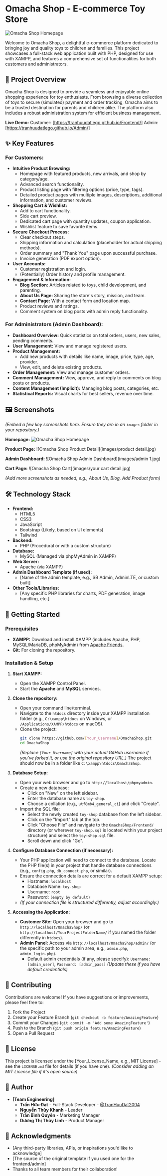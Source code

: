 # Omacha Shop - E-commerce Toy Store

![Omacha Shop Homepage](images/Home1.jpg) <!-- MAKE SURE THIS IMAGE EXISTS OR REPLACE IT -->

Welcome to Omacha Shop, a delightful e-commerce platform dedicated to bringing joy and quality toys to children and families. This project showcases a full-stack web application built with PHP, designed for use with XAMPP, and features a comprehensive set of functionalities for both customers and administrators.

## 🌟 Project Overview

Omacha Shop is designed to provide a seamless and enjoyable online shopping experience for toy enthusiasts. From browsing a diverse collection of toys to secure (simulated) payment and order tracking, Omacha aims to be a trusted destination for parents and children alike. The platform also includes a robust administration system for efficient business management.

**Live Demo:** 
Customer: [https://tranhuudatlego.github.io/Frontend/] 
Admin: [https://tranhuudatlego.github.io/Admin/]
## ✨ Key Features

### For Customers:
*   **Intuitive Product Browsing:**
    *   Homepage with featured products, new arrivals, and shop by category/age.
    *   Advanced search functionality.
    *   Product listing page with filtering options (price, type, tags).
    *   Detailed product pages with multiple images, descriptions, additional information, and customer reviews.
*   **Shopping Cart & Wishlist:**
    *   Add to cart functionality.
    *   Side cart preview.
    *   Dedicated cart page with quantity updates, coupon application.
    *   Wishlist feature to save favorite items.
*   **Secure Checkout Process:**
    *   Clear checkout steps.
    *   Shipping information and calculation (placeholder for actual shipping methods).
    *   Order summary and "Thank You" page upon successful purchase.
    *   Invoice generation (PDF export option).
*   **User Accounts:**
    *   Customer registration and login.
    *   (Potentially) Order history and profile management.
*   **Engagement & Information:**
    *   **Blog Section:** Articles related to toys, child development, and parenting.
    *   **About Us Page:** Sharing the store's story, mission, and team.
    *   **Contact Page:** With a contact form and location map.
    *   Product reviews and ratings.
    *   Comment system on blog posts with admin reply functionality.

### For Administrators (Admin Dashboard):
*   **Dashboard Overview:** Quick statistics on total orders, users, new sales, pending comments.
*   **User Management:** View and manage registered users.
*   **Product Management:**
    *   Add new products with details like name, image, price, type, age, provider.
    *   View, edit, and delete existing products.
*   **Order Management:** View and manage customer orders.
*   **Comment Management:** View, approve, and reply to comments on blog posts or products.
*   **Content Management (Implicit):** Managing blog posts, categories, etc.
*   **Statistical Reports:** Visual charts for best sellers, revenue over time.

## 🖼️ Screenshots

*(Embed a few key screenshots here. Ensure they are in an `images` folder in your repository.)*

**Homepage:**
![Omacha Shop Homepage](images/Home1.jpg)

**Product Page:**
![Omacha Shop Product Detail](images/product detail.jpg)

**Admin Dashboard:**
![Omacha Shop Admin Dashboard](images/admin 1.jpg)

**Cart Page:**
![Omacha Shop Cart](images/your cart detail.jpg)

*(Add more screenshots as needed, e.g., About Us, Blog, Add Product form)*

## 🛠️ Technology Stack

*   **Frontend:**
    *   HTML5
    *   CSS3
    *   JavaScript
    *   Bootstrap (Likely, based on UI elements)
    *   Tailwind 
*   **Backend:**
    *   PHP (Procedural or with a custom structure)
*   **Database:**
    *   MySQL (Managed via phpMyAdmin in XAMPP)
*   **Web Server:**
    *   Apache (via XAMPP)
*   **Admin Dashboard Template (if used):**
    *   [Name of the admin template, e.g., SB Admin, AdminLTE, or custom built]
*   **Other Tools/Libraries:**
    *   [Any specific PHP libraries for charts, PDF generation, image handling, etc.]

## 🚀 Getting Started

### Prerequisites

*   **XAMPP:** Download and install XAMPP (includes Apache, PHP, MySQL/MariaDB, phpMyAdmin) from [Apache Friends](https://www.apachefriends.org/index.html).
*   **Git:** For cloning the repository.

### Installation & Setup

1.  **Start XAMPP:**
    *   Open the XAMPP Control Panel.
    *   Start the **Apache** and **MySQL** services.

2.  **Clone the repository:**
    *   Open your command line/terminal.
    *   Navigate to the `htdocs` directory inside your XAMPP installation folder (e.g., `C:\xampp\htdocs` on Windows, or `/Applications/XAMPP/htdocs` on macOS).
    *   Clone the project:
        ```bash
        git clone https://github.com/[Your_Username]/OmachaShop.git
        cd OmachaShop
        ```
        *(Replace `[Your_Username]` with your actual GitHub username if you've forked it, or use the original repository URL.)*
        The project should now be in a folder like `C:\xampp\htdocs\OmachaShop`.

3.  **Database Setup:**
    *   Open your web browser and go to `http://localhost/phpmyadmin`.
    *   Create a new database:
        *   Click on "New" on the left sidebar.
        *   Enter the database name as `toy-shop`.
        *   Choose a collation (e.g., `utf8mb4_general_ci`) and click "Create".
    *   Import the SQL file:
        *   Select the newly created `toy-shop` database from the left sidebar.
        *   Click on the "Import" tab at the top.
        *   Click "Choose File" and navigate to the `OmachaShop/Frontend/` directory (or wherever `toy-shop.sql` is located within your project structure) and select the `toy-shop.sql` file.
        *   Scroll down and click "Go".

4.  **Configure Database Connection (if necessary):**
    *   Your PHP application will need to connect to the database. Locate the PHP file(s) in your project that handle database connections (e.g., `config.php`, `db_connect.php`, or similar).
    *   Ensure the connection details are correct for a default XAMPP setup:
        *   Hostname: `localhost`
        *   Database Name: `toy-shop`
        *   Username: `root`
        *   Password: `(empty by default)`
    *   *(If your connection file is structured differently, adjust accordingly.)*

5.  **Accessing the Application:**
    *   **Customer Site:** Open your browser and go to `http://localhost/OmachaShop/` (or `http://localhost/YourProjectFolderName/` if you named the folder differently in `htdocs`).
    *   **Admin Panel:** Access via `http://localhost/OmachaShop/admin/` (or the specific path to your admin area, e.g., `admin.php`, `admin_login.php`).
        *   Default admin credentials (if any, please specify): `Username: [admin_user]`, `Password: [admin_pass]` *(Update these if you have default credentials)*

## 🤝 Contributing

Contributions are welcome! If you have suggestions or improvements, please feel free to:
1.  Fork the Project
2.  Create your Feature Branch (`git checkout -b feature/AmazingFeature`)
3.  Commit your Changes (`git commit -m 'Add some AmazingFeature'`)
4.  Push to the Branch (`git push origin feature/AmazingFeature`)
5.  Open a Pull Request

## 📝 License

This project is licensed under the [Your_License_Name, e.g., MIT License] - see the `LICENSE.md` file for details (if you have one). *(Consider adding an MIT License file if it's open source)*

## 👤 Author

*   **[Team Engineering]**
    *   **Trần Hữu Đạt** - Full-Stack Developer - [@TranHuuDat2004](https://github.com/TranHuuDat2004)
    *   **Nguyễn Thùy Khanh** - Leader
    *   **Trần Bình Quyên** - Marketing Manager
    *   **Dương Thị Thùy Linh** - Product Manager


## 🙏 Acknowledgments

*   [Any third-party libraries, APIs, or inspirations you'd like to acknowledge]
*   [The source of the original template if you used one for the frontend/admin]
*   Thanks to all team members for their collaboration!
